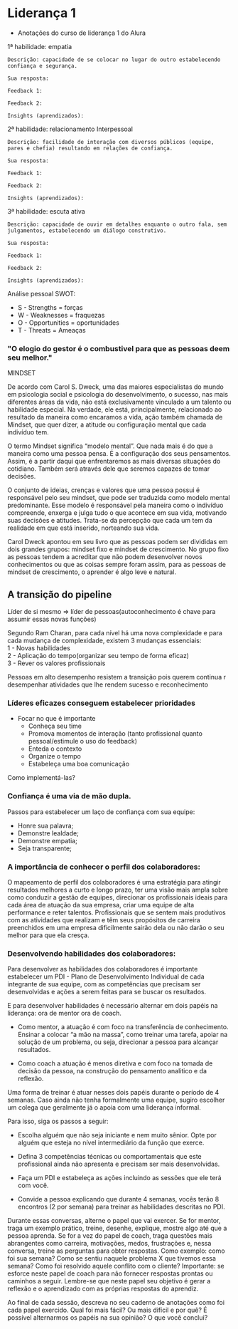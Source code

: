 # Liderança 1

- Anotações do curso de liderança 1 do Alura

1ª habilidade: empatia

    Descrição: capacidade de se colocar no lugar do outro estabelecendo confiança e segurança.

    Sua resposta:

    Feedback 1:

    Feedback 2:

    Insights (aprendizados):

2ª habilidade: relacionamento Interpessoal

    Descrição: facilidade de interação com diversos públicos (equipe, pares e chefia) resultando em relações de confiança.

    Sua resposta:

    Feedback 1:

    Feedback 2:

    Insights (aprendizados):

3ª habilidade: escuta ativa

    Descrição: capacidade de ouvir em detalhes enquanto o outro fala, sem julgamentos, estabelecendo um diálogo construtivo.

    Sua resposta:

    Feedback 1:

    Feedback 2:

    Insights (aprendizados):


Análise pessoal SWOT:

- S - Strengths = forças
- W - Weaknesses = fraquezas
- O - Opportunities = oportunidades
- T - Threats = Ameaças

### "O elogio do gestor é o combustivel para que as pessoas deem seu melhor."

MINDSET

De acordo com Carol S. Dweck, uma das maiores especialistas do mundo em psicologia social e psicologia do desenvolvimento, o sucesso, nas mais diferentes áreas da vida, não está exclusivamente vinculado a um talento ou habilidade especial. Na verdade, ele está, principalmente, relacionado ao resultado da maneira como encaramos a vida, ação também chamada de Mindset, que quer dizer, a atitude ou configuração mental que cada indivíduo tem.

O termo Mindset significa “modelo mental”. Que nada mais é do que a maneira como uma pessoa pensa. É a configuração dos seus pensamentos. Assim, é a partir daqui que enfrentaremos as mais diversas situações do cotidiano. Também será através dele que seremos capazes de tomar decisões.

O conjunto de ideias, crenças e valores que uma pessoa possui é responsável pelo seu mindset, que pode ser traduzida como modelo mental predominante. Esse modelo é responsável pela maneira como o indivíduo compreende, enxerga e julga tudo o que acontece em sua vida, motivando suas decisões e atitudes. Trata-se da percepção que cada um tem da realidade em que está inserido, norteando sua vida.


Carol Dweck apontou em seu livro que as pessoas podem ser divididas em dois grandes grupos: mindset fixo e mindset de crescimento. No grupo fixo as pessoas tendem a acreditar que não podem desenvolver novos conhecimentos ou que as coisas sempre foram assim, para as pessoas de mindset de crescimento, o aprender é algo leve e natural.

## A transição do pipeline<br>

Líder de si mesmo => líder de pessoas(autoconhecimento é chave para assumir essas novas funções)

Segundo Ram Charan, para cada nível há uma nova complexidade e para cada mudança de complexidade, existem 3 mudanças essenciais:<br>
1 - Novas habilidades<br>
2 - Aplicação do tempo(organizar seu tempo de forma eficaz)<br>
3 - Rever os valores profissionais<br>

Pessoas em alto desempenho resistem a transição pois querem continua r desempenhar atividades que lhe rendem sucesso e reconhecimento

### Líderes eficazes conseguem estabelecer prioridades
- Focar no que é importante
	- Conheça seu time
	- Promova momentos de interação (tanto profissional quanto pessoal/estimule o uso do feedback)
	- Enteda o contexto
	- Organize o tempo
	- Estabeleça uma boa comunicação

Como implementá-las?

### Confiança é uma via de mão dupla.

Passos para estabelecer um laço de confiança com sua equipe:
- Honre sua palavra;
- Demonstre lealdade;
- Demonstre empatia;
- Seja transparente;

### A importância de conhecer o perfil dos colaboradores:

O mapeamento de perfil dos colaboradores é uma estratégia para atingir resultados melhores a curto e longo prazo, ter uma visão mais ampla sobre como conduzir a gestão de equipes, direcionar os profissionais ideais para cada área de atuação da sua empresa, criar uma equipe de alta performance e reter talentos.
Profissionais que se sentem mais produtivos com as atividades que realizam e têm seus propósitos de carreira preenchidos em uma empresa dificilmente sairão dela ou não darão o seu melhor para que ela cresça.

### Desenvolvendo habilidades dos colaboradores:

Para desenvolver as habilidades dos colaboradores é importante estabelecer um PDI - Plano de Desenvolvimento Individual de cada integrante de sua equipe, com as competências que precisam ser desenvolvidas e ações a serem feitas para se buscar os resultados.

E para desenvolver habilidades é necessário alternar em dois papéis na liderança: ora de mentor ora de coach.

- Como mentor, a atuação é com foco na transferência de conhecimento. Ensinar a colocar “a mão na massa”, como treinar uma tarefa, apoiar na solução de um problema, ou seja, direcionar a pessoa para alcançar resultados.

- Como coach a atuação é menos diretiva e com foco na tomada de decisão da pessoa, na construção do pensamento analitico e da reflexão.

Uma forma de treinar é atuar nesses dois papéis durante o período de 4 semanas. Caso ainda não tenha formalmente uma equipe, sugiro escolher um colega que geralmente já o apoia com uma liderança informal.

Para isso, siga os passos a seguir:

- Escolha alguém que não seja iniciante e nem muito sênior. Opte por alguém que esteja no nível intermediário da função que exerce.

- Defina 3 competências técnicas ou comportamentais que este profissional ainda não apresenta e precisam ser mais desenvolvidas.

- Faça um PDI e estabeleça as ações incluindo as sessões que ele terá com você.

- Convide a pessoa explicando que durante 4 semanas, vocês terão 8 encontros (2 por semana) para treinar as habilidades descritas no PDI.

Durante essas conversas, alterne o papel que vai exercer. Se for mentor, traga um exemplo prático, treine, desenhe, explique, mostre algo até que a pessoa aprenda. Se for a vez do papel de coach, traga questões mais abrangentes como carreira, motivações, medos, frustrações e, nessa conversa, treine as perguntas para obter respostas. Como exemplo: como foi sua semana? Como se sentiu naquele problema X que tivemos essa semana? Como foi resolvido aquele conflito com o cliente? Importante: se esforce neste papel de coach para não fornecer respostas prontas ou caminhos a seguir. Lembre-se que neste papel seu objetivo é gerar a reflexão e o aprendizado com as próprias respostas do aprendiz.

Ao final de cada sessão, descreva no seu caderno de anotações como foi cada papel exercido. Qual foi mais fácil? Ou mais difícil e por quê? É possível alternarmos os papéis na sua opinião? O que você conclui?

